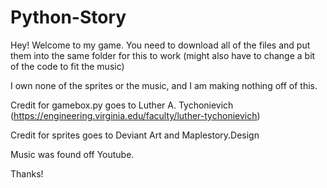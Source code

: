 # Python-Story

Hey! Welcome to my game. You need to download all of the files and put them into the same folder for this to work 
(might also have to change a bit of the code to fit the music)

I own none of the sprites or the music, and I am making nothing off of this.

Credit for gamebox.py goes to Luther A. Tychonievich (https://engineering.virginia.edu/faculty/luther-tychonievich)

Credit for sprites goes to Deviant Art and Maplestory.Design

Music was found off Youtube.

Thanks!
